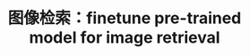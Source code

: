 ---
layout: post
title: 图像检索：finetune pre-trained model for image retrieval
categories: [Image Retrieval]
tags: CBIR
---